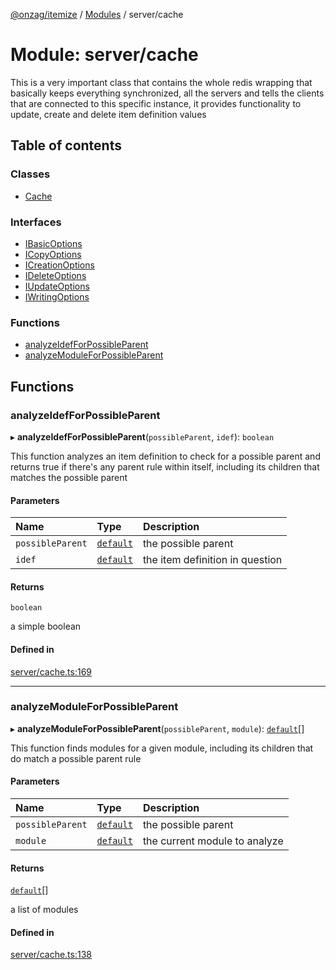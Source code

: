 [@onzag/itemize](../README.md) / [Modules](../modules.md) / server/cache

# Module: server/cache

This is a very important class that contains the whole redis
wrapping that basically keeps everything synchronized, all the servers
and tells the clients that are connected to this specific instance, it provides
functionality to update, create and delete item definition values

## Table of contents

### Classes

- [Cache](../classes/server_cache.Cache.md)

### Interfaces

- [IBasicOptions](../interfaces/server_cache.IBasicOptions.md)
- [ICopyOptions](../interfaces/server_cache.ICopyOptions.md)
- [ICreationOptions](../interfaces/server_cache.ICreationOptions.md)
- [IDeleteOptions](../interfaces/server_cache.IDeleteOptions.md)
- [IUpdateOptions](../interfaces/server_cache.IUpdateOptions.md)
- [IWritingOptions](../interfaces/server_cache.IWritingOptions.md)

### Functions

- [analyzeIdefForPossibleParent](server_cache.md#analyzeidefforpossibleparent)
- [analyzeModuleForPossibleParent](server_cache.md#analyzemoduleforpossibleparent)

## Functions

### analyzeIdefForPossibleParent

▸ **analyzeIdefForPossibleParent**(`possibleParent`, `idef`): `boolean`

This function analyzes an item definition to check for a possible
parent and returns true if there's any parent rule within itself, including
its children that matches the possible parent

#### Parameters

| Name | Type | Description |
| :------ | :------ | :------ |
| `possibleParent` | [`default`](../classes/base_Root_Module_ItemDefinition.default.md) | the possible parent |
| `idef` | [`default`](../classes/base_Root_Module_ItemDefinition.default.md) | the item definition in question |

#### Returns

`boolean`

a simple boolean

#### Defined in

[server/cache.ts:169](https://github.com/onzag/itemize/blob/59702dd5/server/cache.ts#L169)

___

### analyzeModuleForPossibleParent

▸ **analyzeModuleForPossibleParent**(`possibleParent`, `module`): [`default`](../classes/base_Root_Module.default.md)[]

This function finds modules for a given module, including its children
that do match a possible parent rule

#### Parameters

| Name | Type | Description |
| :------ | :------ | :------ |
| `possibleParent` | [`default`](../classes/base_Root_Module_ItemDefinition.default.md) | the possible parent |
| `module` | [`default`](../classes/base_Root_Module.default.md) | the current module to analyze |

#### Returns

[`default`](../classes/base_Root_Module.default.md)[]

a list of modules

#### Defined in

[server/cache.ts:138](https://github.com/onzag/itemize/blob/59702dd5/server/cache.ts#L138)
